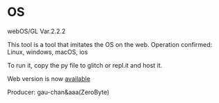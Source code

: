 # OS
webOS/GL
Var.2.2.2

This tool is a tool that imitates the OS on the web. 
Operation confirmed: Linux, windows, macOS, ios

To run it, copy the py file to glitch or repl.it and host it.

Web version is now [available](https://gau-chan.github.io/OS/index.html)

Producer: gau-chan&aaa(ZeroByte)

